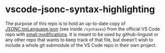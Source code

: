 # vscode-jsonc-syntax-highlighting

The purpose of this repo is to hold an up-to-date copy of [JSONC.tmLanguage.json](https://github.com/microsoft/vscode/blob/main/extensions/json/syntaxes/JSONC.tmLanguage.json) (see inside `/syntaxes`) from the official VS Code repo with [small modifications](https://github.com/DecimalTurn/vscode-jsonc-syntax-highlighting/blob/b375c20466d52b8476e470f664b74ea050cc7cc8/sync.py#L18). It is meant to be used by github-linguist or any other repo that wants to keep track of that file, but doesn't wish to include a whole git submodule of the VS Code repo in their own project.
